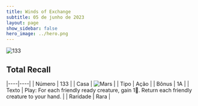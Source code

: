 ```yaml
---
title: Winds of Exchange
subtitle: 05 de junho de 2023
layout: page
show_sidebar: false
hero_image: ../hero.png
---
```


![133](https://mastervault-storage-prod.s3.amazonaws.com/media/card_front/en/600_133_029402581c18_en.png)


## Total Recall

|----|----|
| Número | 133 |
| Casa | ![Mars](https://archonarcana.com/images/thumb/d/de/Mars.png/22px-Mars.png "Marte") |
| Tipo | Ação |
| Bônus | 1A |
| Texto | Play: For each friendly ready creature, gain 1. Return each friendly creature to your hand. |
| Raridade | Rara |
